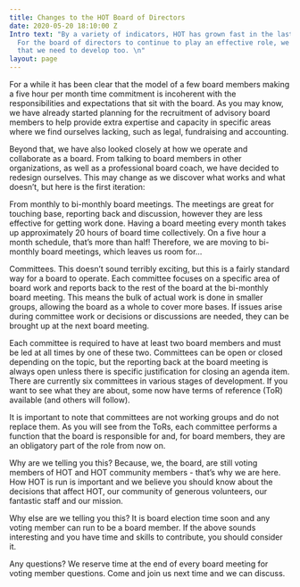 ```yaml
---
title: Changes to the HOT Board of Directors
date: 2020-05-20 18:10:00 Z
Intro text: "By a variety of indicators, HOT has grown fast in the last few years.
  For the board of directors to continue to play an effective role, we have decided
  that we need to develop too. \n"
layout: page
---
```


For a while it has been clear that the model of a few board members making a five hour per month time commitment is incoherent with the responsibilities and expectations that sit with the board. As you may know, we have already started planning for the recruitment of advisory board members to help provide extra expertise and capacity in specific areas where we find ourselves lacking, such as legal, fundraising and accounting.

Beyond that, we have also looked closely at how we operate and collaborate as a board. From talking to board members in other organizations, as well as a professional board coach, we have decided to redesign ourselves. This may change as we discover what works and what doesn’t, but here is the first iteration:

From monthly to bi-monthly board meetings. The meetings are great for touching base, reporting back and discussion, however they are less effective for getting work done. Having a board meeting every month takes up approximately 20 hours of board time collectively. On a five hour a month schedule, that’s more than half! Therefore, we are moving to bi-monthly board meetings, which leaves us room for…

Committees. This doesn’t sound terribly exciting, but this is a fairly standard way for a board to operate. Each committee focuses on a specific area of board work and reports back to the rest of the board at the bi-monthly board meeting. This means the bulk of actual work is done in smaller groups, allowing the board as a whole to cover more bases. If issues arise during committee work or decisions or discussions are needed, they can be brought up at the next board meeting. 

Each committee is required to have at least two board members and must be led at all times by one of these two. Committees can be open or closed depending on the topic, but the reporting back at the board meeting is always open unless there is specific justification for closing an agenda item. There are currently six committees in various stages of development. If you want to see what they are about, some now have terms of reference (ToR) available (and others will follow).

It is important to note that committees are not working groups and do not replace them. As you will see from the ToRs, each committee performs a function that the board is responsible for and, for board members, they are an obligatory part of the role from now on.

Why are we telling you this? Because, we, the board, are still voting members of HOT and HOT community members - that’s why we are here. How HOT is run is important  and we believe you should know about the decisions that affect HOT, our community of generous volunteers, our fantastic staff and our mission.

Why else are we telling you this? It is board election time soon and any voting member can run to be a board member. If the above sounds interesting and you have time and skills to contribute, you should consider it.

Any questions? We reserve time at the end of every board meeting for voting member questions. Come and join us next time and we can discuss.